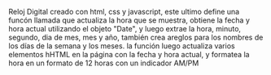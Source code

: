 Reloj Digital creado con html, css y javascript, este ultimo define una funcón llamada que actualiza la hora que se muestra, obtiene la fecha y hora actual utilizando el objeto "Date", y luego extrae la hora, minuto, segundo, dia de mes, mes y año, también crea areglos para los nombres de los días de la semana y los meses. la función luego actualiza varios elementos hHTML en la página con la fecha y hora actual, y formatea la hora en un formato de 12 horas con un indicador AM/PM
